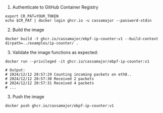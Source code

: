 1. Authenticate to GitHub Container Registry
```shell
export CR_PAT=YOUR_TOKEN
echo $CR_PAT | docker login ghcr.io -u cassamajor --password-stdin
```

2. Build the image
```shell
docker build -t ghcr.io/cassamajor/ebpf-ip-counter:v1 --build-context dirpath=../examples/ip-counter/ .
```

3. Validate the image functions as expected:
```shell
docker run --privileged -it ghcr.io/cassamajor/ebpf-ip-counter:v1

# Output:
# 2024/12/12 20:57:29 Counting incoming packets on eth0..
# 2024/12/12 20:57:30 Received 2 packets
# 2024/12/12 20:57:31 Received 4 packets
# ...
```

3. Push the image
```shell
docker push ghcr.io/cassamajor/ebpf-ip-counter:v1
```
